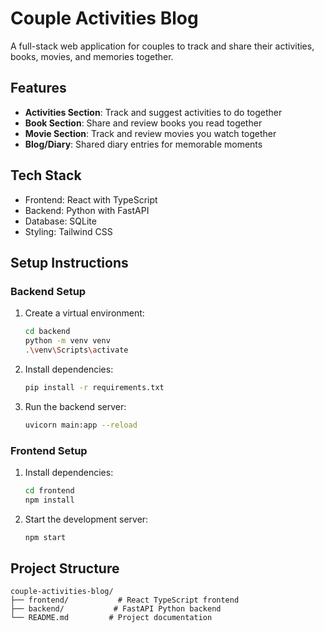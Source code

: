 # Couple Activities Blog

A full-stack web application for couples to track and share their activities, books, movies, and memories together.

## Features

- **Activities Section**: Track and suggest activities to do together
- **Book Section**: Share and review books you read together
- **Movie Section**: Track and review movies you watch together
- **Blog/Diary**: Shared diary entries for memorable moments

## Tech Stack

- Frontend: React with TypeScript
- Backend: Python with FastAPI
- Database: SQLite
- Styling: Tailwind CSS

## Setup Instructions

### Backend Setup
1. Create a virtual environment:
   ```bash
   cd backend
   python -m venv venv
   .\venv\Scripts\activate
   ```

2. Install dependencies:
   ```bash
   pip install -r requirements.txt
   ```

3. Run the backend server:
   ```bash
   uvicorn main:app --reload
   ```

### Frontend Setup
1. Install dependencies:
   ```bash
   cd frontend
   npm install
   ```

2. Start the development server:
   ```bash
   npm start
   ```

## Project Structure
```
couple-activities-blog/
├── frontend/           # React TypeScript frontend
├── backend/           # FastAPI Python backend
└── README.md         # Project documentation
```
